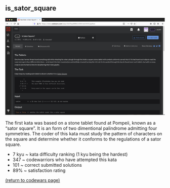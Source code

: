 ## is_sator_square

<img src="images/is_sator_square_screen_shot.png?raw=true"/>

The first kata was based on a stone tablet found at Pompeii, known as a “sator square”. It is an form of two dimentional palindrome admitting four symmetries. The coder of this kata must study the pattern of characters on the square and determine whether it conforms to the regulations of a sator square.

* 7 kyu ~ kata difficulty ranking (1 kyu being the hardest)
* 347 ~ codewarriors who have attempted this kata
* 101 ~ correct submitted solutions
* 89% ~ satisfaction rating

<a href="https://rowcased.github.io/alternate_page.html#creator">(return to codewars page)</a>
